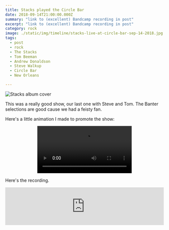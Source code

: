 ```yaml
---
title: Stacks played the Circle Bar
date: 2018-09-14T21:00:00.000Z
summary: "link to (excellent) Bandcamp recording in post"
excerpt: "link to (excellent) Bandcamp recording in post"
category: rock
image: ./static/img/timeline/stacks-live-at-circle-bar-sep-14-2018.jpg
tags:
  - post 
  - rock
  - The Stacks
  - Tom Beeman
  - Andrew Donaldson
  - Steve Walkup
  - Circle Bar
  - New Orleans

---
```


![Stacks album cover](/static/img/rock/stacks-live-at-circle-bar-sep-14-2018.jpg "Stacks")

This was a really good show, our last one with Steve and Tom. The Banter selections are good cause we had a feisty fan.

Here's a little animation I made to promote the show:

<div style="width: 100%; text-align: center;">
<video controls loop>
  <source type="video/mp4" src="/static/img/animations/mp4s/Stacks-CircleBar-sep-14-2018.mp4"></source>
  <p>Your browser does not support the video element.</p>
</video>
</div>

Here's the recording.

<iframe style="border: 0; width: 100%; height: 120px;" src="https://bandcamp.com/EmbeddedPlayer/album=1045225060/size=large/bgcol=ffffff/linkcol=0687f5/tracklist=false/artwork=small/transparent=true/" seamless><a href="http://thestacksnola.bandcamp.com/album/live-at-circle-bar-september-14-2018">Live At Circle Bar September 14, 2018 by The Stacks</a></iframe>
